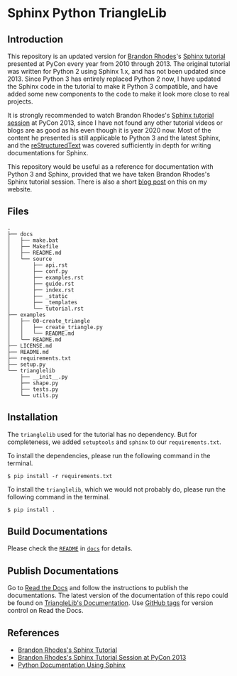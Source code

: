 # Sphinx Python TriangleLib

## Introduction

This repository is an updated version for [Brandon Rhodes](https://github.com/brandon-rhodes)'s [Sphinx tutorial](https://github.com/brandon-rhodes/sphinx-tutorial) presented at PyCon every year from 2010 through 2013. The original tutorial was written for Python 2 using Sphinx 1.x, and has not been updated since 2013. Since Python 3 has entirely replaced Python 2 now, I have updated the Sphinx code in the tutorial to make it Python 3 compatible, and have added some new components to the code to make it look more close to real projects.

It is strongly recommended to watch Brandon Rhodes's [Sphinx tutorial session](https://www.youtube.com/watch?v=QNHM7q2hLh8) at PyCon 2013, since I have not found any other tutorial videos or blogs are as good as his even though it is year 2020 now. Most of the content he presented is still applicable to Python 3 and the latest Sphinx, and the [reStructuredText](https://docutils.sourceforge.io/rst.html) was covered sufficiently in depth for writing documentations for Sphinx.

This repository would be useful as a reference for documentation with Python 3 and Sphinx, provided that we have taken Brandon Rhodes's Sphinx tutorial session. There is also a short [blog post](https://leimao.github.io/blog/Python-Documentation-Using-Sphinx/) on this on my website.

## Files

```
.
├── docs
│   ├── make.bat
│   ├── Makefile
│   ├── README.md
│   └── source
│       ├── api.rst
│       ├── conf.py
│       ├── examples.rst
│       ├── guide.rst
│       ├── index.rst
│       ├── _static
│       ├── _templates
│       └── tutorial.rst
├── examples
│   ├── 00-create_triangle
│   │   ├── create_triangle.py
│   │   └── README.md
│   └── README.md
├── LICENSE.md
├── README.md
├── requirements.txt
├── setup.py
└── trianglelib
    ├── __init__.py
    ├── shape.py
    ├── tests.py
    └── utils.py
```

## Installation

The `trianglelib` used for the tutorial has no dependency. But for completeness, we added `setuptools` and `sphinx` to our `requirements.txt`. 

To install the dependencies, please run the following command in the terminal.

```
$ pip install -r requirements.txt
```

To install the `trianglelib`, which we would not probably do, please run the following command in the terminal.

```
$ pip install .
```

## Build Documentations

Please check the [`README`](docs/README.md) in [`docs`](docs/) for details.

## Publish Documentations

Go to [Read the Docs](`https://readthedocs.org/dashboard/import/manual/`) and follow the instructions to publish the documentations. The latest version of the documentation of this repo could be found on [TriangleLib's Documentation](https://sphinx-python-trianglelib.readthedocs.io/). Use [GitHub tags](https://github.com/leimao/Sphinx-Python-TriangleLib/tags) for version control on Read the Docs.

## References

* [Brandon Rhodes's Sphinx Tutorial](https://github.com/brandon-rhodes/sphinx-tutorial)
* [Brandon Rhodes's Sphinx Tutorial Session at PyCon 2013](https://www.youtube.com/watch?v=QNHM7q2hLh8)
* [Python Documentation Using Sphinx](https://leimao.github.io/blog/Python-Documentation-Using-Sphinx/)
